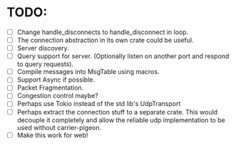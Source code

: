 # TODO:

- [ ] Change handle_disconnects to handle_disconnect in loop.
- [ ] The connection abstraction in its own crate could be useful.
- [ ] Server discovery.
- [ ] Query support for server. (Optionally listen on another port and respond to query requests).
- [ ] Compile messages into MsgTable using macros.
- [ ] Support Async if possible.
- [ ] Packet Fragmentation.
- [ ] Congestion control maybe?
- [ ] Perhaps use Tokio instead of the std lib's UdpTransport
- [ ] Perhaps extract the connection stuff to a separate crate. This would decouple it completely and allow the
  reliable udp implementation to be used without carrier-pigeon.
- [ ] Make this work for web!
